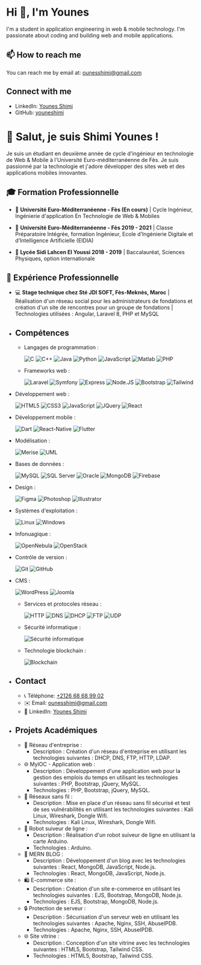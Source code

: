 # Hi 👋, I'm Younes

I'm a student in application engineering in web & mobile technology. I'm passionate about coding and building web and mobile applications.

## 📫 How to reach me

You can reach me by email at: [ounesshimi@gmail.com](mailto:ounesshimi@gmail.com)

## Connect with me

- LinkedIn: [Younes Shimi](https://www.linkedin.com/in/younes-shimi/)
- GitHub: [youneshimi](https://github.com/youneshimi)


# 👋 Salut, je suis Shimi Younes !

Je suis un étudiant en deuxième année de cycle d'ingénieur en technologie de Web & Mobile à l'Université Euro-méditerranéenne de Fès. Je suis passionné par la technologie et j'adore développer des sites web et des applications mobiles innovantes.

## 🎓 Formation Professionnelle

- 🏫 **Université Euro-Méditerranéenne - Fès (En cours)** | Cycle Ingénieur, Ingénierie d'application En Technologie de Web & Mobiles

- 🏫 **Université Euro-Méditerranéenne - Fès 2019 - 2021** | Classe Préparatoire Intégrée, formation Ingénieur, Ecole d’Ingénierie Digitale et d’Intelligence Artificielle (EIDIA)

- 🏫 **Lycée Sidi Lahcen El Youssi 2018 - 2019** | Baccalauréat, Sciences Physiques, option internationale

  

## 💼 Expérience Professionnelle

- 💻 **Stage technique chez Sté JDI SOFT, Fès-Meknès, Maroc** | Réalisation d'un réseau social pour les administrateurs de fondations et création d'un site de rencontres pour un groupe de fondations | Technologies utilisées : Angular, Laravel 8, PHP et MySQL

- ## Compétences

  - Langages de programmation :

    ![C](https://img.shields.io/badge/-C-00599C?style=flat-square&logo=c&logoColor=white) ![C++](https://img.shields.io/badge/-C++-00599C?style=flat-square&logo=c%2B%2B&logoColor=white) ![Java](https://img.shields.io/badge/-Java-red?style=flat-square&logo=java&logoColor=white) ![Python](https://img.shields.io/badge/-Python-3776AB?style=flat-square&logo=python&logoColor=white) ![JavaScript](https://img.shields.io/badge/-JavaScript-yellow?style=flat-square&logo=javascript&logoColor=white) ![Matlab](https://img.shields.io/badge/-Matlab-0076A8?style=flat-square&logo=mathworks&logoColor=white) ![PHP](https://img.shields.io/badge/-PHP-777BB4?style=flat-square&logo=php&logoColor=white)

  - Frameworks web :

    ![Laravel](https://img.shields.io/badge/-Laravel-FF2D20?style=flat-square&logo=laravel&logoColor=white) ![Symfony](https://img.shields.io/badge/-Symfony-000000?style=flat-square&logo=symfony&logoColor=white) ![Express](https://img.shields.io/badge/-Express-000000?style=flat-square&logo=express&logoColor=white) ![Node.JS](https://img.shields.io/badge/-Node.JS-339933?style=flat-square&logo=node.js&logoColor=white) ![Bootstrap](https://img.shields.io/badge/-Bootstrap-563D7C?style=flat-square&logo=bootstrap&logoColor=white) ![Tailwind](https://img.shields.io/badge/-Tailwind-38B2AC?style=flat-square&logo=tailwind-css&logoColor=white)

- Développement web :

  ![HTML5](https://img.shields.io/badge/-HTML5-E34F26?style=flat-square&logo=html5&logoColor=white) ![CSS3](https://img.shields.io/badge/-CSS3-1572B6?style=flat-square&logo=css3&logoColor=white) ![JavaScript](https://img.shields.io/badge/-JavaScript-F7DF1E?style=flat-square&logo=javascript&logoColor=black) ![JQuery](https://img.shields.io/badge/-JQuery-0769AD?style=flat-square&logo=jquery&logoColor=white) ![React](https://img.shields.io/badge/-React-61DAFB?style=flat-square&logo=react&logoColor=black)

- Développement mobile :

  ![Dart](https://img.shields.io/badge/-Dart-0175C2?style=flat-square&logo=dart&logoColor=white) ![React-Native](https://img.shields.io/badge/-React_Native-61DAFB?style=flat-square&logo=react&logoColor=black) ![Flutter](https://img.shields.io/badge/-Flutter-02569B?style=flat-square&logo=flutter&logoColor=white)

- Modélisation :

  ![Merise](https://img.shields.io/badge/-Merise-181717?style=flat-square&logoColor=white) ![UML](https://img.shields.io/badge/-UML-000000?style=flat-square&logoColor=white)

- Bases de données :

  ![MySQL](https://img.shields.io/badge/-MySQL-4479A1?style=flat-square&logo=mysql&logoColor=white) ![SQL Server](https://img.shields.io/badge/-SQL_Server-CC2927?style=flat-square&logo=microsoft-sql-server&logoColor=white) ![Oracle](https://img.shields.io/badge/-Oracle-F80000?style=flat-square&logo=oracle&logoColor=white) ![MongoDB](https://img.shields.io/badge/-MongoDB-47A248?style=flat-square&logo=mongodb&logoColor=white) ![Firebase](https://img.shields.io/badge/-Firebase-FFCA28?style=flat-square&logo=firebase&logoColor=black)

- Design :

  ![Figma](https://img.shields.io/badge/-Figma-F24E1E?style=flat-square&logo=figma&logoColor=white) ![Photoshop](https://img.shields.io/badge/-Photoshop-31A8FF?style=flat-square&logo=adobe-photoshop&logoColor=white) ![Illustrator](https://img.shields.io/badge/-Illustrator-FF9A00?style=flat-square&logo=adobe-illustrator&logoColor=white)

- Systèmes d'exploitation :

  ![Linux](https://img.shields.io/badge/-Linux-FCC624?style=flat-square&logo=linux&logoColor=black) ![Windows](https://img.shields.io/badge/-Windows-0078D6?style=flat-square&logo=windows&logoColor=white)

- Infonuagique :

  ![OpenNebula](https://img.shields.io/badge/-OpenNebula-303C6C?style=flat-square&logo=opennebula&logoColor=white) ![OpenStack](https://img.shields.io/badge/-OpenStack-ED1944?style=flat-square&logo=openstack&logoColor=white)

- Contrôle de version :

  ![Git](https://img.shields.io/badge/-Git-F05032?style=flat-square&logo=git&logoColor=white) ![GitHub](https://img.shields.io/badge/-GitHub-181717?style=flat-square&logo=github&logoColor=white)

- CMS :

  ![WordPress](https://img.shields.io/badge/-WordPress-21759B?style=flat-square&logo=wordpress&logoColor=white) ![Joomla](https://img.shields.io/badge/-Joomla-FC9F30?style=flat-square&logo=joomla&logoColor=white)

  - Services et protocoles réseau :

    ![HTTP](https://img.shields.io/badge/-HTTP-00599C?style=flat-square&logo=http&logoColor=white) ![DNS](https://img.shields.io/badge/-DNS-000000?style=flat-square&logo=dns&logoColor=white) ![DHCP](https://img.shields.io/badge/-DHCP-1A6EBB?style=flat-square&logo=dhcp&logoColor=white) ![FTP](https://img.shields.io/badge/-FTP-007ACC?style=flat-square&logo=ftp&logoColor=white) ![UDP](https://img.shields.io/badge/-UDP-4FDBB1?style=flat-square&logo=udp&logoColor=white)

  - Sécurité informatique :

    ![Sécurité informatique](https://img.shields.io/badge/-S%C3%A9curit%C3%A9_informatique-000000?style=flat-square&logo=security&logoColor=white)

  - Technologie blockchain :

    ![Blockchain](https://img.shields.io/badge/-Blockchain-121D33?style=flat-square&logo=blockchain&logoColor=white)

- ## Contact

  - 📞 Téléphone: [+2126 68 68 99 02](tel:+212668689902)
  - ✉️ Email: [ounesshimi@gmail.com](mailto:ounesshimi@gmail.com)
  - 💼 LinkedIn: [Younes Shimi](https://www.linkedin.com/in/younes-shimi/)

- ## Projets Académiques

  - 🏢 Réseau d'entreprise :
    - Description : Création d'un réseau d'entreprise en utilisant les technologies suivantes : DHCP, DNS, FTP, HTTP, LDAP.
  - 🌐 MylOC - Application web :
    - Description : Développement d'une application web pour la gestion des emplois du temps en utilisant les technologies suivantes : PHP, Bootstrap, jQuery, MySQL.
    - Technologies : PHP, Bootstrap, jQuery, MySQL.
  - 📶 Réseaux sans fil :
    - Description : Mise en place d'un réseau sans fil sécurisé et test de ses vulnérabilités en utilisant les technologies suivantes : Kali Linux, Wireshark, Dongle Wifi.
    - Technologies : Kali Linux, Wireshark, Dongle Wifi.
  - 🤖 Robot suiveur de ligne :
    - Description : Réalisation d'un robot suiveur de ligne en utilisant la carte Arduino.
    - Technologies : Arduino.
  - 📝 MERN BLOG :
    - Description : Développement d'un blog avec les technologies suivantes : React, MongoDB, JavaScript, Node.js.
    - Technologies : React, MongoDB, JavaScript, Node.js.
  - 🛍️ E-commerce site :
    - Description : Création d'un site e-commerce en utilisant les technologies suivantes : EJS, Bootstrap, MongoDB, Node.js.
    - Technologies : EJS, Bootstrap, MongoDB, Node.js.
  - 🔒 Protection de serveur :
    - Description : Sécurisation d'un serveur web en utilisant les technologies suivantes : Apache, Nginx, SSH, AbuseIPDB.
    - Technologies : Apache, Nginx, SSH, AbuseIPDB.
  - 🌐 Site vitrine :
    - Description : Conception d'un site vitrine avec les technologies suivantes : HTML5, Bootstrap, Tailwind CSS.
    - Technologies : HTML5, Bootstrap, Tailwind CSS.
